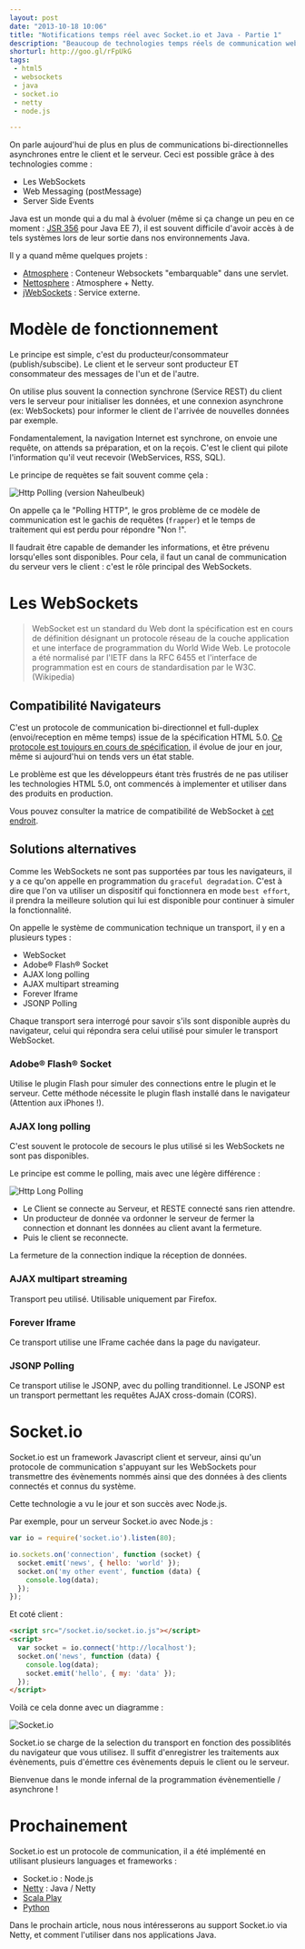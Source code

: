 ```yaml
---
layout: post
date: "2013-10-18 10:06"
title: "Notifications temps réel avec Socket.io et Java - Partie 1"
description: "Beaucoup de technologies temps réels de communication web sont réservés à d'autres technologies que le Java, grâce à Netty ce n'est plus vrai ! (1/2)"
shorturl: http://goo.gl/rFpUkG
tags:
 - html5
 - websockets
 - java
 - socket.io
 - netty
 - node.js

---
```


On parle aujourd'hui de plus en plus de communications bi-directionnelles asynchrones entre le client et le serveur. Ceci est possible grâce à des technologies comme :

  * Les WebSockets
  * Web Messaging (postMessage)
  * Server Side Events

Java est un monde qui a du mal à évoluer (même si ça change un peu en ce moment : [JSR 356](http://jcp.org/en/jsr/detail?id=356) pour Java EE 7), il est souvent difficile d'avoir accès à de tels systèmes lors de leur sortie dans nos environnements Java.

Il y a quand même quelques projets :

  * [Atmosphere](http://async-io.org/) : Conteneur Websockets "embarquable" dans une servlet.
  * [Nettosphere](http://async-io.org/) : Atmosphere + Netty.
  * [jWebSockets](http://jwebsocket.org/) : Service externe.

# Modèle de fonctionnement

Le principe est simple, c'est du producteur/consommateur (publish/subscibe). Le client et le serveur sont producteur ET consommateur des messages de l'un et de l'autre.

On utilise plus souvent la connection synchrone (Service REST) du client vers le serveur pour initialiser les données, et une connexion asynchrone (ex: WebSockets) pour informer le client de l'arrivée de nouvelles données par exemple.

Fondamentalement, la navigation Internet est synchrone, on envoie une requête, on attends sa préparation, et on la reçois. C'est le client qui pilote l'information qu'il veut recevoir (WebServices, RSS, SQL).

Le principe de requètes se fait souvent comme çela :

![Http Polling (version Naheulbeuk)](http://www.websequencediagrams.com/cgi-bin/cdraw?lz=dGl0bGUgSHR0cCBQb2xsaW5nICh2ZXJzaW9uIE5haGV1bGJldWspCgpsb29wIAogICAgQmFyYmFyZS0-TmFpbjogRG9ubmVzIGxhIGNsZWYgIQAfBWFsdCBEb3VsZXVyIDw9IFN1cHBvcnRhYmxlAD4FICAgTmFpbi0tPgBGBzogTm9uADUHAFESRnJhcHBlcgAjGEFpZQBwB2Vsc2UAbwk-AFMkVGllbgCBOAV2b2lsYS4AQAZuZAplbmQK&s=napkin)

On appelle ça le "Polling HTTP", le gros problème de ce modèle de communication est le gachis de requêtes (`frapper`) et le temps de traitement qui est perdu pour répondre "Non !".

Il faudrait être capable de demander les informations, et être prévenu lorsqu'elles sont disponibles. Pour cela, il faut un canal de communication du serveur vers le client : c'est le rôle principal des WebSockets.

# Les WebSockets

  > WebSocket est un standard du Web dont la spécification est en cours de définition désignant un protocole réseau de la couche application et une interface de programmation du World Wide Web. Le protocole a été normalisé par l'IETF dans la RFC 6455 et l'interface de programmation est en cours de standardisation par le W3C. (Wikipedia)

## Compatibilité Navigateurs

C'est un protocole de communication bi-directionnel et full-duplex (envoi/reception en même temps) issue de la spécification HTML 5.0. [Ce protocole est toujours en cours de spécification][1], il évolue de jour en jour, même si aujourd'hui on tends vers un état stable.

Le problème est que les développeurs étant très frustrés de ne pas utiliser les technologies HTML 5.0, ont commencés à implementer et utiliser dans des produits en production.

Vous pouvez consulter la matrice de compatibilité de WebSocket à [cet endroit][2].

## Solutions alternatives

Comme les WebSockets ne sont pas supportées par tous les navigateurs, il y a ce qu'on appelle en programmation du `graceful degradation`. C'est à dire que l'on va utiliser un dispositif qui fonctionnera en mode `best effort`, il prendra la meilleure solution qui lui est disponible pour continuer à simuler la fonctionnalité.

On appelle le système de communication technique un transport, il y en a plusieurs types :

  * WebSocket
  * Adobe® Flash® Socket
  * AJAX long polling
  * AJAX multipart streaming
  * Forever Iframe
  * JSONP Polling

Chaque transport sera interrogé pour savoir s'ils sont disponible auprès du navigateur, celui qui répondra sera celui utilisé pour simuler le transport WebSocket.

### Adobe® Flash® Socket

Utilise le plugin Flash pour simuler des connections entre le plugin et le serveur. Cette méthode nécessite le plugin flash installé dans le navigateur (Attention aux iPhones !).

### AJAX long polling

C'est souvent le protocole de secours le plus utilisé si les WebSockets ne sont pas disponibles.

Le principe est comme le polling, mais avec une légère différence :

![Http Long Polling](http://www.websequencediagrams.com/cgi-bin/cdraw?lz=dGl0bGUgSHR0cCBMb25nIFBvbGxpbmcKCmxvb3AgCiAgICBDbGllbnQtPitTZXJ2ZXVyOkNvbm5lY3Rpb24AGwUAEActPgAYCCBBdHRlbmRyZQA6BVByb2R1Y3QAFA5Eb25uw6llcwA0DS0-LQBmBgAWCiArIETDqWMAZwplbmQK&s=napkin)

  * Le Client se connecte au Serveur, et RESTE connecté sans rien attendre.
  * Un producteur de donnée va ordonner le serveur de fermer la connection et donnant les données au client avant la fermeture.
  * Puis le client se reconnecte.

La fermeture de la connection indique la réception de données.

### AJAX multipart streaming

Transport peu utilisé. Utilisable uniquement par Firefox.

### Forever Iframe

Ce transport utilise une IFrame cachée dans la page du navigateur.

### JSONP Polling

Ce transport utilise le JSONP, avec du polling tranditionnel. Le JSONP est un transport permettant les requêtes AJAX cross-domain (CORS).

# Socket.io

Socket.io est un framework Javascript client et serveur, ainsi qu'un protocole de communication s'appuyant sur les WebSockets pour transmettre des évènements nommés ainsi que des données à des clients connectés et connus du système.

Cette technologie a vu le jour et son succès avec Node.js.

Par exemple, pour un serveur Socket.io avec Node.js :
``` javascript
var io = require('socket.io').listen(80);

io.sockets.on('connection', function (socket) {
  socket.emit('news', { hello: 'world' });
  socket.on('my other event', function (data) {
    console.log(data);
  });
});
```

Et coté client :
``` html
<script src="/socket.io/socket.io.js"></script>
<script>
  var socket = io.connect('http://localhost');
  socket.on('news', function (data) {
    console.log(data);
    socket.emit('hello', { my: 'data' });
  });
</script>
```

Voilà ce cela donne avec un diagramme :

![Socket.io](http://www.websequencediagrams.com/cgi-bin/cdraw?lz=dGl0bGUgU29ja2V0LmlvCgpDbGllbnQtPitTZXJ2ZXVyOiBjb25uZWN0aW9uCgANBy0tPgAhBjogbmV3cyh7aGVsbG86J3dvcmxkJ30pAD0ILT4APAkAHQUoe215OidkYXRhJ30pCgo&s=napkin)

Socket.io se charge de la selection du transport en fonction des possiblités du navigateur que vous utilisez.
Il suffit d'enregistrer les traitements aux évènements, puis d'émettre ces évènements depuis le client ou le serveur.

Bienvenue dans le monde infernal de la programmation évènementielle / asynchrone !

# Prochainement

Socket.io est un protocole de communication, il a été implémenté en utilisant plusieurs languages et frameworks :
  
  * Socket.io : Node.js
  * [Netty](https://github.com/mrniko/netty-socketio) : Java / Netty
  * [Scala Play](https://github.com/milliondreams/socket.io.play)
  * [Python](https://github.com/abourget/gevent-socketio)

Dans le prochain article, nous nous intéresserons au support Socket.io via Netty, et comment l'utiliser dans nos applications Java.

[1]: http://www.zdnet.fr/actualites/w3c-le-html-5-finalise-en-2014-39782752.htm "W3C : le HTML 5 finalisé en 2014"
[2]: http://caniuse.com/websockets "Can I use Web Sockets?"